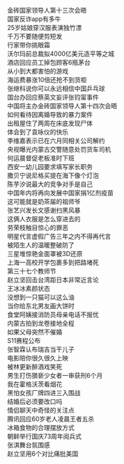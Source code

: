金砖国家领导人第十三次会晤  
国家反诈app有多牛  
25岁姑娘穿汉服表演独竹漂  
千万不要随便剪短发  
行家带你挑眼霜  
沃尔玛前总裁拟4000亿美元造平等之城  
酒店回应员工掉包顾客6瓶茅台  
从小到大都害怕的游戏  
海运费暴涨10倍还抢不到货柜  
张继科说你可以永远相信中国乒乓球  
国台办回应蔡英文妄评张钧甯事件  
中国将主办金砖国家领导人第十四次会晤  
如何看待因离婚导致的暴力案件  
出租屋住了两周在床底发现尸体  
体会到了袁咏仪的快乐  
李维嘉表示已在六月同相关公司解约  
央视曝光内蒙古交警随意处罚货车司机  
何运晨督促老板准时下班  
西安一幼儿园要求填写家长职务  
撒贝宁说尼格买提在海下像个灯泡  
陈芋汐说最大的竞争对手是自己  
中国年内将再向发展中国家捐1亿剂疫苗  
这可能就是奶茶届的祖师爷  
张艺兴发长文感谢扫黑风暴  
这俩人衣服是怎么穿进去的  
劳荣枝触目惊心的罪恶  
明星代言虚假广告三年之内不得再代言  
被陌生人的温暖整破防了  
三星堆惊艳金面罩被3D还原  
上海一高校开学包裹多到把路堵死  
第三十七个教师节  
赵立坚回击台湾距日本非常近言论  
王冰冰素颜状态  
没想到一只猫可以这么油  
当你给东北男友画大饼时  
食堂阿姨接消防员母亲电话不报忧  
内蒙古拍到龙卷接地全程  
如果父母突然不催婚  
S11赛程公布  
张智霖认布瑞吉当干儿子  
电影陪你很久很久上映  
被林更新醉酒戏笑死  
男生打伤猥亵少女者一审获刑6个月  
我在霍格沃茨看烟花  
黑怕女孩厂牌四进三入围战  
结婚后必须要改口吗  
情侣聊天中奇怪的关注点  
腾讯回应60岁老人凌晨王者五杀  
冰箱食物的合理摆放方式  
朝鲜举行国庆73周年阅兵式  
张淇舞台氛围感  
赵立坚用6个对比痛批美国  
